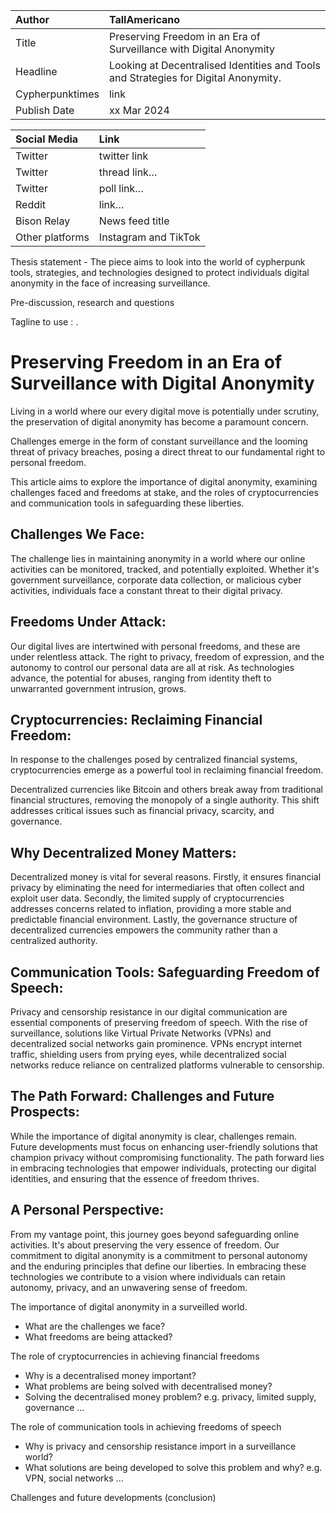 | Author | TallAmericano |
| :---- | :---- |
| Title | Preserving Freedom in an Era of Surveillance with Digital Anonymity |
| Headline  | Looking at Decentralised Identities and Tools and Strategies for Digital Anonymity. |
| Cypherpunktimes | link |
| Publish Date | xx Mar 2024 |

| Social Media | Link |
| :---- | :---- |
| Twitter | twitter link |
| Twitter | thread link… |
| Twitter | poll link… |
| Reddit  | link… |
| Bison Relay | News feed title |
| Other platforms | Instagram and TikTok |

Thesis statement - The piece aims to look into the world of cypherpunk tools, strategies, and technologies designed to protect individuals digital anonymity in the face of increasing surveillance.

Pre-discussion, research and questions

Tagline to use : .


# Preserving Freedom in an Era of Surveillance with Digital Anonymity


Living in a world where our every digital move is potentially under scrutiny, the preservation of digital anonymity has become a paramount concern. 

Challenges emerge in the form of constant surveillance and the looming threat of privacy breaches, posing a direct threat to our fundamental right to personal freedom. 

This article aims to explore the importance of digital anonymity, examining challenges faced and freedoms at stake, and the roles of cryptocurrencies and communication tools in safeguarding these liberties.

## Challenges We Face:

The challenge lies in maintaining anonymity in a world where our online activities can be monitored, tracked, and potentially exploited. Whether it's government surveillance, corporate data collection, or malicious cyber activities, individuals face a constant threat to their digital privacy.

## Freedoms Under Attack:

Our digital lives are intertwined with personal freedoms, and these are under relentless attack. The right to privacy, freedom of expression, and the autonomy to control our personal data are all at risk. As technologies advance, the potential for abuses, ranging from identity theft to unwarranted government intrusion, grows.

## Cryptocurrencies: Reclaiming Financial Freedom:

In response to the challenges posed by centralized financial systems, cryptocurrencies emerge as a powerful tool in reclaiming financial freedom. 

Decentralized currencies like Bitcoin and others break away from traditional financial structures, removing the monopoly of a single authority. This shift addresses critical issues such as financial privacy, scarcity, and governance.

## Why Decentralized Money Matters:

Decentralized money is vital for several reasons. Firstly, it ensures financial privacy by eliminating the need for intermediaries that often collect and exploit user data. Secondly, the limited supply of cryptocurrencies addresses concerns related to inflation, providing a more stable and predictable financial environment. Lastly, the governance structure of decentralized currencies empowers the community rather than a centralized authority.

## Communication Tools: Safeguarding Freedom of Speech:

Privacy and censorship resistance in our digital communication are essential components of preserving freedom of speech. With the rise of surveillance, solutions like Virtual Private Networks (VPNs) and decentralized social networks gain prominence. VPNs encrypt internet traffic, shielding users from prying eyes, while decentralized social networks reduce reliance on centralized platforms vulnerable to censorship.

## The Path Forward: Challenges and Future Prospects:

While the importance of digital anonymity is clear, challenges remain. Future developments must focus on enhancing user-friendly solutions that champion privacy without compromising functionality. The path forward lies in embracing technologies that empower individuals, protecting our digital identities, and ensuring that the essence of freedom thrives.

## A Personal Perspective:

From my vantage point, this journey goes beyond safeguarding online activities. It's about preserving the very essence of freedom. Our commitment to digital anonymity is a commitment to personal autonomy and the enduring principles that define our liberties. In embracing these technologies we contribute to a vision where individuals can retain autonomy, privacy, and an unwavering sense of freedom.



The importance of digital anonymity in a surveilled world.

* What are the challenges we face?
* What freedoms are being attacked?
  
The role of cryptocurrencies in achieving financial freedoms

* Why is a decentralised money important?
* What problems are being solved with decentralised money?
* Solving the decentralised money problem? e.g. privacy, limited supply, governance ...

The role of communication tools in achieving freedoms of speech

* Why is privacy and censorship resistance import in a surveillance world?
* What solutions are being developed to solve this problem and why? e.g. VPN, social networks ...

Challenges and future developments (conclusion)


